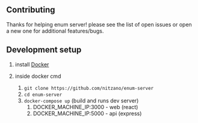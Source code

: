 ## Contributing

Thanks for helping enum server! please see the list
of open issues or open a new one for additional features/bugs.

## Development setup

1.  install [Docker](https://www.docker.com/community-edition)
2.  inside docker cmd

    1.  `git clone https://github.com/nitzano/enum-server`
    2.  `cd enum-server`
    3.  `docker-compose up` (build and runs dev server)
        1.  DOCKER_MACHINE_IP:3000 - web (react)
        2.  DOCKER_MACHINE_IP:5000 - api (express)
